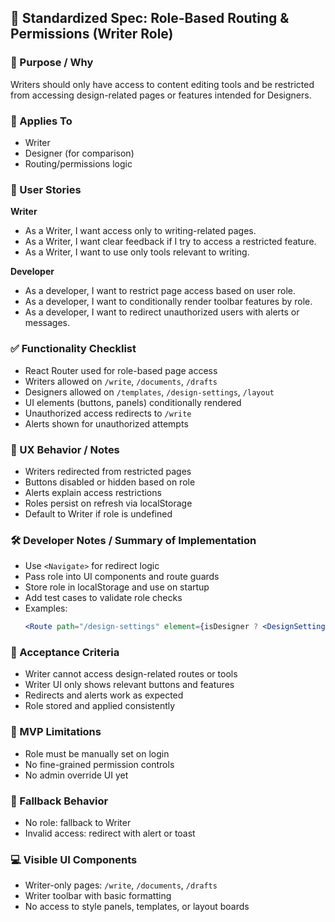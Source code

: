 ## 📝 Standardized Spec: Role-Based Routing & Permissions (Writer Role)

### 📌 Purpose / Why
Writers should only have access to content editing tools and be restricted from accessing design-related pages or features intended for Designers.

### 👥 Applies To
- Writer
- Designer (for comparison)
- Routing/permissions logic

### 🧾 User Stories

**Writer**
- As a Writer, I want access only to writing-related pages.
- As a Writer, I want clear feedback if I try to access a restricted feature.
- As a Writer, I want to use only tools relevant to writing.

**Developer**
- As a developer, I want to restrict page access based on user role.
- As a developer, I want to conditionally render toolbar features by role.
- As a developer, I want to redirect unauthorized users with alerts or messages.

### ✅ Functionality Checklist
- React Router used for role-based page access
- Writers allowed on `/write`, `/documents`, `/drafts`
- Designers allowed on `/templates`, `/design-settings`, `/layout`
- UI elements (buttons, panels) conditionally rendered
- Unauthorized access redirects to `/write`
- Alerts shown for unauthorized attempts

### 🎨 UX Behavior / Notes
- Writers redirected from restricted pages
- Buttons disabled or hidden based on role
- Alerts explain access restrictions
- Roles persist on refresh via localStorage
- Default to Writer if role is undefined

### 🛠 Developer Notes / Summary of Implementation
- Use `<Navigate>` for redirect logic
- Pass role into UI components and route guards
- Store role in localStorage and use on startup
- Add test cases to validate role checks
- Examples:
  ```jsx
  <Route path="/design-settings" element={isDesigner ? <DesignSettings /> : <Navigate to="/write" />} />
  ```

### 🎯 Acceptance Criteria
- Writer cannot access design-related routes or tools
- Writer UI only shows relevant buttons and features
- Redirects and alerts work as expected
- Role stored and applied consistently

### 🚫 MVP Limitations
- Role must be manually set on login
- No fine-grained permission controls
- No admin override UI yet

### 🔁 Fallback Behavior
- No role: fallback to Writer
- Invalid access: redirect with alert or toast

### 💻 Visible UI Components
- Writer-only pages: `/write`, `/documents`, `/drafts`
- Writer toolbar with basic formatting
- No access to style panels, templates, or layout boards